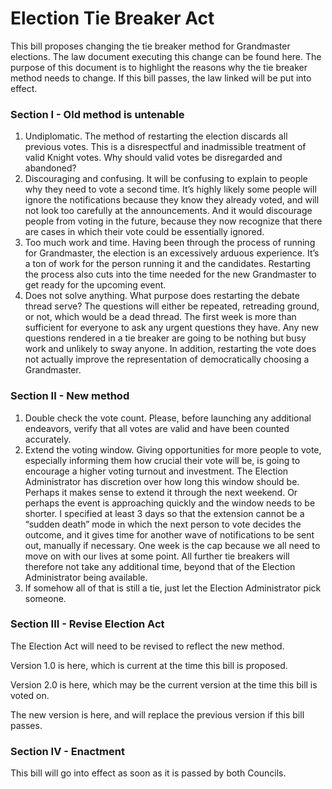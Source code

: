 # Election Tie Breaker Act
This bill proposes changing the tie breaker method for Grandmaster elections. The law document executing this change can be found here. The purpose of this document is to highlight the reasons why the tie breaker method needs to change. If this bill passes, the law linked will be put into effect.

### Section I - Old method is untenable
1. Undiplomatic. The method of restarting the election discards all previous votes. This is a  disrespectful and inadmissible treatment of valid Knight votes. Why should valid votes be disregarded and abandoned?
1. Discouraging and confusing. It will be confusing to explain to people why they need to vote a second time. It’s highly likely some people will ignore the notifications because they know they already voted, and will not look too carefully at the announcements. And it would discourage people from voting in the future, because they now recognize that there are cases in which their vote could be essentially ignored.
1. Too much work and time. Having been through the process of running for Grandmaster, the election is an excessively arduous experience. It’s a ton of work for the person running it and the candidates. Restarting the process also cuts into the time needed for the new Grandmaster to get ready for the upcoming event.
1. Does not solve anything. What purpose does restarting the debate thread serve? The questions will either be repeated, retreading ground, or not, which would be a dead thread. The first week is more than sufficient for everyone to ask any urgent questions they have. Any new questions rendered in a tie breaker are going to be nothing but busy work and unlikely to sway anyone. In addition, restarting the vote does not actually improve the representation of democratically choosing a Grandmaster.

### Section II - New method
1. Double check the vote count. Please, before launching any additional endeavors, verify that all votes are valid and have been counted accurately.
1. Extend the voting window. Giving opportunities for more people to vote, especially informing them how crucial their vote will be, is going to encourage a higher voting turnout and investment. The Election Administrator has discretion over how long this window should be. Perhaps it makes sense to extend it through the next weekend. Or perhaps the event is approaching quickly and the window needs to be shorter. I specified at least 3 days so that the extension cannot be a “sudden death” mode in which the next person to vote decides the outcome, and it gives time for another wave of notifications to be sent out, manually if necessary. One week is the cap because we all need to move on with our lives at some point. All further tie breakers will therefore not take any additional time, beyond that of the Election Administrator being available.
1. If somehow all of that is still a tie, just let the Election Administrator pick someone.

### Section III - Revise Election Act
The Election Act will need to be revised to reflect the new method.

Version 1.0 is here, which is current at the time this bill is proposed.

Version 2.0 is here, which may be the current version at the time this bill is voted on.

The new version is here, and will replace the previous version if this bill passes.

### Section IV - Enactment
This bill will go into effect as soon as it is passed by both Councils.
